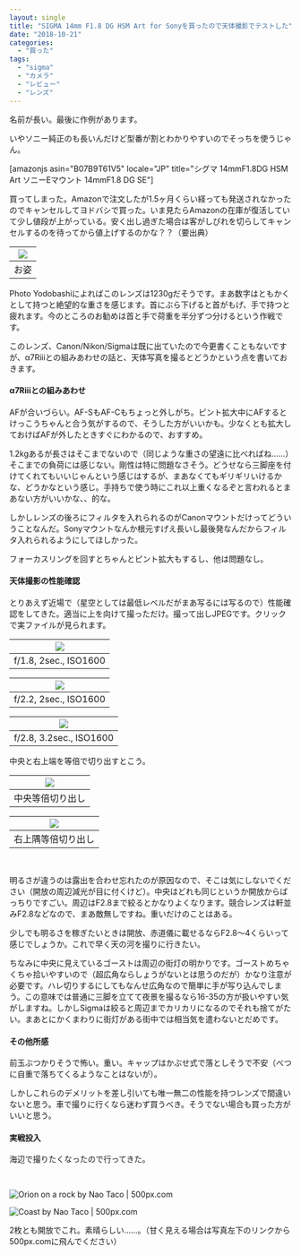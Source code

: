 ```yaml
---
layout: single
title: "SIGMA 14mm F1.8 DG HSM Art for Sonyを買ったので天体撮影でテストした"
date: "2018-10-21"
categories: 
  - "買った"
tags: 
  - "sigma"
  - "カメラ"
  - "レビュー"
  - "レンズ"
---
```


名前が長い。最後に作例があります。

いやソニー純正のも長いんだけど型番が割とわかりやすいのでそっちを使うじゃん。

\[amazonjs asin="B07B9T61V5" locale="JP" title="シグマ 14mmF1.8DG HSM Art ソニーEマウント 14mmF1.8 DG SE"\]

買ってしまった。Amazonで注文したが1.5ヶ月くらい経っても発送されなかったのでキャンセルしてヨドバシで買った。いま見たらAmazonの在庫が復活していて少し値段が上がっている。安く出し過ぎた場合は客がしびれを切らしてキャンセルするのを待ってから値上げするのかな？？（要出典）

| ![](https://blog.naotaco.com/assets/images/posts/2018/10/N0005531.jpg) |
|:--:|
|  お姿 |

Photo Yodobashiによればこのレンズは1230gだそうです。まあ数字はともかくとして持つと絶望的な重さを感じます。首にぶら下げると首がもげ、手で持つと疲れます。今のところのお勧めは首と手で荷重を半分ずつ分けるという作戦です。

このレンズ、Canon/Nikon/Sigmaは既に出ていたので今更書くこともないですが、α7Riiiとの組みあわせの話と、天体写真を撮るとどうかという点を書いておきます。

#### α7Riiiとの組みあわせ

AFが合いづらい。AF-SもAF-Cもちょっと外しがち。ピント拡大中にAFするとけっこうちゃんと合う気がするので、そうした方がいいかも。少なくとも拡大しておけばAFが外したときすぐにわかるので、おすすめ。

1.2kgあるが長さはそこまでないので（同じような重さの望遠に比べればね……）そこまでの負荷には感じない。剛性は特に問題なさそう。どうせなら三脚座を付けてくれてもいいじゃんという感じはするが、まあなくてもギリギリいけるかな、どうかなという感じ。手持ちで使う時にこれ以上重くなるぞと言われるとまあない方がいいかな、、的な。

しかしレンズの後ろにフィルタを入れられるのがCanonマウントだけってどういうことなんだ。Sonyマウントなんか根元すげえ長いし最後発なんだからフィルタ入れられるようにしてほしかった。

フォーカスリングを回すとちゃんとピント拡大もするし、他は問題なし。

#### 天体撮影の性能確認

とりあえず近場で（星空としては最低レベルだがまあ写るには写るので）性能確認をしてきた。適当に上を向けて撮っただけ。撮って出しJPEGです。クリックで実ファイルが見られます。

| ![](https://blog.naotaco.com/assets/images/posts/2018/10/N0005896.jpg) |
|:--:|
|  f/1.8, 2sec., ISO1600 |

| ![](https://blog.naotaco.com/assets/images/posts/2018/10/N0005897.jpg) |
|:--:|
|  f/2.2, 2sec., ISO1600 |

| ![](https://blog.naotaco.com/assets/images/posts/2018/10/N0005898.jpg) |
|:--:|
|  f/2.8, 3.2sec., ISO1600 |

中央と右上端を等倍で切り出すとこう。

| ![](https://blog.naotaco.com/assets/images/posts/2018/10/art14_center-1.png) |
|:--:|
|  中央等倍切り出し |

| ![](https://blog.naotaco.com/assets/images/posts/2018/10/art14_corner.png) |
|:--:|
|  右上隅等倍切り出し |

 

明るさが違うのは露出を合わせ忘れたのが原因なので、そこは気にしないでください（開放の周辺減光が目に付くけど）。中央はどれも同じというか開放からばっちりですごい。周辺はF2.8まで絞るとかなりよくなります。競合レンズは軒並みF2.8などなので、まあ敵無しですね。重いだけのことはある。

少しでも明るさを稼ぎたいときは開放、赤道儀に載せるならF2.8～4くらいって感じでしょうか。これで早く天の河を撮りに行きたい。

ちなみに中央に見えているゴーストは周辺の街灯の明かりです。ゴーストめちゃくちゃ拾いやすいので（超広角ならしょうがないとは思うのだが）かなり注意が必要です。ハレ切りするにしてもなんせ広角なので簡単に手が写り込んでしまう。この意味では普通に三脚を立てて夜景を撮るなら16-35の方が扱いやすい気がしますね。しかしSigmaは絞ると周辺までカリカリになるのでそれも捨てがたい。まあとにかくまわりに街灯がある街中では相当気を遣わないとだめです。

#### その他所感

前玉ぶつかりそうで怖い。重い。キャップはかぶせ式で落としそうで不安（べつに自重で落ちてくるようなことはないが）。

しかしこれらのデメリットを差し引いても唯一無二の性能を持つレンズで間違いないと思う。車で撮りに行くなら迷わず買うべき。そうでない場合も買った方がいいと思う。

#### 実戦投入

海辺で撮りたくなったので行ってきた。

 

![Orion on a rock by Nao Taco | 500px.com](https://drscdn.500px.org/photo/280979807/m%3D900/v2?webp=true&sig=1be8ebf0b21423563bd8a5473a7ca0a6d598f02c6fc25191f859b8105f5c57aa)

[](https://500px.com/photo/280979807/orion-on-a-rock-by-nao-taco?ctx_page=1&from=user&user_id=2760855)

<script type="text/javascript" src="https://500px.com/embed.js" async></script>

![Coast by Nao Taco | 500px.com](https://drscdn.500px.org/photo/280979805/m%3D900/v2?webp=true&sig=d5c031542b636a9b4a62f86ed467c983f253f0df386449e15cddea938f1b499a)

[](https://500px.com/photo/280979805/coast-by-nao-taco)

<script type="text/javascript" src="https://500px.com/embed.js" async></script>

2枚とも開放でこれ。素晴らしい……。（甘く見える場合は写真左下のリンクから500px.comに飛んでください）
